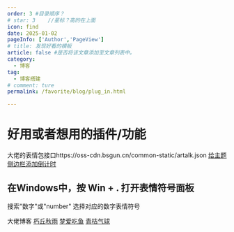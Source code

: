 ```yaml
---
order: 3 #目录顺序？
# star: 3    //星标？高的在上面
icon: find
date: 2025-01-02
pageInfo: ['Author','PageView']
# title: 发现好看的模板
article: false #是否将该文章添加至文章列表中。
category:
  - 博客
tag:
  - 博客搭建
# comment: ture
permalink: /favorite/blog/plug_in.html

---
```


<!-- <FooterAnimal/> -->

# 好用或者想用的插件/功能
<!-- more -->
大佬的表情包接口https://oss-cdn.bsgun.cn/common-static/artalk.json
[给主题侧边栏添加倒计时](https://blog.bsgun.cn/posts/68c5cdb9/)


## 在Windows中，按 Win + . 打开表情符号面板
搜索"数字"或"number"
选择对应的数字表情符号


大佬博客
[朽丘秋雨](https://koxiuqiu.cn/comments/)
[梦爱吃鱼](https://blog.bsgun.cn/)
[青桔气球](https://blog.qjqq.cn/)




